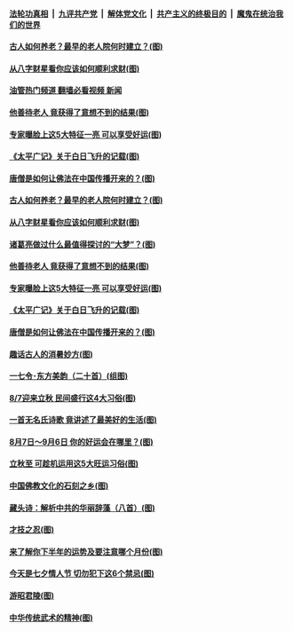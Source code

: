 ####  [法轮功真相](../../../../basic/blob/master/README.md?t=08081502) &nbsp;|&nbsp; [九评共产党](../../../../9ping.md/blob/master/README.md?t=08081502) &nbsp;|&nbsp; [解体党文化](../../../../jtdwh.md/blob/master/README.md?t=08081502)  &nbsp;|&nbsp; [共产主义的终极目的](../../../../gczydzjmd.md/blob/master/README.md?t=08081502) &nbsp;|&nbsp; [魔鬼在统治我们的世界](../../../../mgztzwmdsj.md/blob/master/README.md?t=08081502) 

#### [古人如何养老？最早的老人院何时建立？(图)](../pages/p7/1013351.md?t=08081502) 

#### [从八字财星看你应该如何顺利求财(图)](../pages/p7/1012773.md?t=08081502) 

#### [油管热门频道 翻墙必看视频 新闻](http://45.76.130.85:81/youtube.html?08081502)

#### [他善待老人 竟获得了意想不到的结果(图)](../pages/p7/1013480.md?t=08081502) 

#### [专家曝脸上这5大特征一亮 可以享受好运(图)](../pages/p7/1013643.md?t=08081502) 

#### [《太平广记》关于白日飞升的记载(图)](../pages/p7/1013337.md?t=08081502) 

#### [唐僧是如何让佛法在中国传播开来的？(图)](../pages/p7/1013611.md?t=08081502) 

#### [古人如何养老？最早的老人院何时建立？(图)](../pages/p7/1013351.md?t=08081502) 

#### [从八字财星看你应该如何顺利求财(图)](../pages/p7/1012773.md?t=08081502) 

#### [诸葛亮做过什么最值得探讨的“大梦”？(图)](../pages/p7/1013608.md?t=08081502) 

#### [他善待老人 竟获得了意想不到的结果(图)](../pages/p7/1013480.md?t=08081502) 

#### [专家曝脸上这5大特征一亮 可以享受好运(图)](../pages/p7/1013643.md?t=08081502) 

#### [《太平广记》关于白日飞升的记载(图)](../pages/p7/1013337.md?t=08081502) 

#### [唐僧是如何让佛法在中国传播开来的？(图)](../pages/p7/1013611.md?t=08081502) 

#### [趣话古人的消暑妙方(图)](../pages/p7/1013209.md?t=08081502) 

#### [一七令･东方美韵（二十首）(组图)](../pages/p7/1013324.md?t=08081502) 

#### [8/7迎来立秋 民间盛行这4大习俗(图)](../pages/p7/1013125.md?t=08081502) 

#### [一首无名氏诗歌 竟讲述了最美好的生活(图)](../pages/p7/1013322.md?t=08081502) 

#### [8月7日～9月6日 你的好运会在哪里？(图)](../pages/p7/1013091.md?t=08081502) 

#### [立秋至 可趁机运用这5大旺运习俗(图)](../pages/p7/1013285.md?t=08081502) 

#### [中国佛教文化的石刻之乡(图)](../pages/p7/1013514.md?t=08081502) 

#### [藏头诗：解析中共的华丽辞藻（八首）(图)](../pages/p7/1013171.md?t=08081502) 

#### [才技之忍(图)](../pages/p7/1013481.md?t=08081502) 

#### [来了解你下半年的运势及要注意哪个月份(图)](../pages/p7/1012735.md?t=08081502) 

#### [今天是七夕情人节 切勿犯下这6个禁忌(图)](../pages/p7/1013385.md?t=08081502) 

#### [游昭君陵(图)](../pages/p7/1013042.md?t=08081502) 

#### [中华传统武术的精神(图)](../pages/p7/1013199.md?t=08081502) 

<img src='http://gfw-breaker.win/goodnews/indexes/p7.md' width='0px' height='0px'/>
